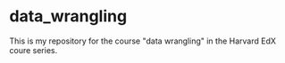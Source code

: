 # data_wrangling
This is my repository for the course "data wrangling" in the Harvard EdX coure series. 
